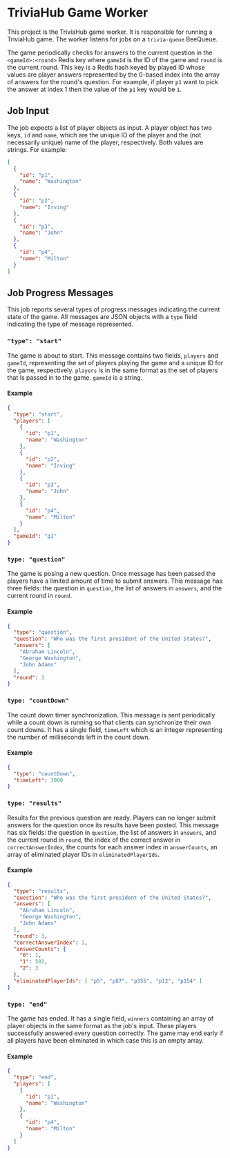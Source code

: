# TriviaHub Game Worker

This project is the TriviaHub game worker. It is responsible for running a TriviaHub game. The worker listens for jobs on a `trivia-queue` BeeQueue.

The game periodically checks for answers to the current question in the `<gameId>:<round>` Redis key where `gameId` is the ID of the game and `round` is the current round. This key is a Redis hash keyed by played ID whose values are player answers represented by the 0-based index into the array of answers for the round's question. For example, if player `p1` want to pick the answer at index 1 then the value of the `p1` key would be `1`.

## Job Input

The job expects a list of player objects as input. A player object has two keys, `id` and `name`, which are the unique ID of the player and the (not necessarily unique) name of the player, respectively. Both values are strings. For example:

```json
[
  {
    "id": "p1",
    "name": "Washington"
  },
  {
    "id": "p2",
    "name": "Irving"
  },
  {
    "id": "p3",
    "name": "John"
  },
  {
    "id": "p4",
    "name": "Milton"
  }
]
```

## Job Progress Messages

This job reports several types of progress messages indicating the current state of the game. All messages are JSON objects with a `type` field indicating the type of message represented.

### `"type": "start"`

The game is about to start. This message contains two fields, `players` and `gameId`, representing the set of players playing the game and a unique ID for the game, respectively. `players` is in the same format as the set of players that is passed in to the game. `gameId` is a string.

#### Example

```json
{
  "type": "start",
  "players": [
    {
      "id": "p1",
      "name": "Washington"
    },
    {
      "id": "p2",
      "name": "Irving"
    },
    {
      "id": "p3",
      "name": "John"
    },
    {
      "id": "p4",
      "name": "Milton"
    }
  ],
  "gameId": "g1"
}
```

### `type: "question"`

The game is posing a new question. Once message has been passed the players have a limited amount of time to submit answers. This message has three fields: the question in `question`, the list of answers in `answers`, and the current round in `round`.

#### Example

```json
{
  "type": "question",
  "question": "Who was the first president of the United States?",
  "answers": [
    "Abraham Lincoln",
    "George Washington",
    "John Adams"
  ],
  "round": 3
}
```

### `type: "countDown"`

The count down timer synchronization. This message is sent periodically while a count down is running so that clients can synchronize their own count downs. It has a single field, `timeLeft` which is an integer representing the number of milliseconds left in the count down.

#### Example

```json
{
  "type": "countDown",
  "timeLeft": 3000
}
```

### `type: "results"`

Results for the previous question are ready. Players can no longer submit answers for the question once its results have been posted. This message has six fields: the question in `question`, the list of answers in `answers`, and the current round in `round`, the index of the correct answer in `correctAnswerIndex`, the counts for each answer index in `answerCounts`, an array of eliminated player IDs in `eliminatedPlayerIds`.

#### Example

```json
{
  "type": "results",
  "question": "Who was the first president of the United States?",
  "answers": [
    "Abraham Lincoln",
    "George Washington",
    "John Adams"
  ],
  "round": 3,
  "correctAnswerIndex": 1,
  "answerCounts": {
    "0": 1,
    "1": 502,
    "2": 3
  },
  "eliminatedPlayerIds": [ "p5", "p87", "p355", "p12", "p154" ]
}
```

### `type: "end"`

The game has ended. It has a single field, `winners` containing an array of player objects in the same format as the job's input. These players successfully answered every question correctly. The game may end early if all players have been eliminated in which case this is an empty array.

#### Example

```json
{
  "type": "end",
  "players": [
    {
      "id": "p1",
      "name": "Washington"
    },
    {
      "id": "p4",
      "name": "Milton"
    }
  ]
}
```

